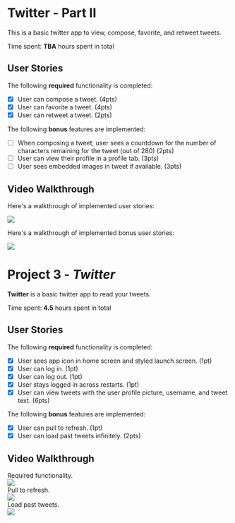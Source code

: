 # Twitter - Part II

This is a basic twitter app to view, compose, favorite, and retweet tweets.

Time spent: **TBA** hours spent in total

## User Stories

The following **required** functionality is completed:

- [X] User can compose a tweet. (4pts)
- [X] User can favorite a tweet. (4pts)
- [X] User can retweet a tweet. (2pts)

The following **bonus** features are implemented:

- [ ] When composing a tweet, user sees a countdown for the number of characters remaining for the tweet (out of 280) (2pts)
- [ ] User can view their profile in a profile tab. (3pts)
- [ ] User sees embedded images in tweet if available. (3pts)

## Video Walkthrough

Here's a walkthrough of implemented user stories:

<img src='http://g.recordit.co/XMaI91cAIp.gif' />

Here's a walkthrough of implemented bonus user stories:

<img src='http://g.recordit.co/N3sqpi1amI.gif' />

# Project 3 - *Twitter*

**Twitter** is a basic twitter app to read your tweets.

Time spent: **4.5** hours spent in total

## User Stories

The following **required** functionality is completed:

- [X] User sees app icon in home screen and styled launch screen. (1pt)
- [X] User can log in. (1pt)
- [X] User can log out. (1pt)
- [X] User stays logged in across restarts. (1pt)
- [X] User can view tweets with the user profile picture, username, and tweet text. (6pts)

The following **bonus** features are implemented:

- [X] User can pull to refresh. (1pt)
- [X] User can load past tweets infinitely. (2pts)

## Video Walkthrough
Required functionality.  
<img src='http://g.recordit.co/CIen5uRjVJ.gif'/>  
Pull to refresh.  
<img src='http://g.recordit.co/MJHCF3P7Af.gif'/>  
Load past tweets.  
<img src='http://g.recordit.co/esf2DLfF6t.gif'/>
